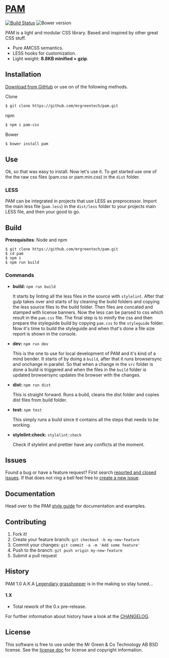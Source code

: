 # [PAM][style-guide-link]

[![Build Status](https://travis-ci.org/mrgreentech/pam.svg?branch=master)][travis-ci-link]
![Bower version][bower-version-shield-link]

PAM is a light and modular CSS library. Based and inspired by other great CSS stuff.

-   Pure AMCSS semantics.
-   LESS hooks for customization.
-   Light weight: **8.8KB minified + gzip**.

[style-guide-link]: https://mrgreentech.github.io/pam/
[travis-ci-link]: https://travis-ci.org/mrgreentech/pam/
[bower-version-shield-link]: https://img.shields.io/bower/v/pam.svg

## Installation

[Download from GitHub][master-download-link] or use on of the following methods.

Clone

```bash
$ git clone https://github.com/mrgreentech/pam.git
```

npm

```bash
$ npm i pam-css
```

Bower

```bash
$ bower install pam
```

[master-download-link]: https://github.com/mrgreentech/pam/archive/master.zip

## Use

Ok, so that was easy to install. Now let's use it. To get started use one of the the raw css files (pam.css or pam.min.css) in the `dist` folder.

### LESS

PAM can be integrated in projects that use LESS as preprocessor. Import the main less file (`pam.less`) in the `dist/less` folder to your projects main LESS file, and then your good to go.

## Build

**Prerequisites**: Node and npm

```shell
$ git clone https://github.com/mrgreentech/pam.git
$ cd pam
$ npm i
$ npm run build
```

### Commands

-   **build:** `npm run build`

    It starts by linting all the less files in the source with `stylelint`.
    After that gulp takes over and starts of by cleaning the build folders and copying the less source files to the build folder. Then files are concated and stamped with license banners. Now the less can be parsed to css which result in the `pam.css` file. The final step is to minify the css and then prepare the styleguide build by copying `pam.css` to the `styleguide` folder. Now it's time to build the styleguide and when that's done a file size report is shown in the console.

-   **dev:** `npm run dev`

    This is the one to use for local development of PAM and it's kind of a mind bender. It starts of by doing a `build`, after that it runs browsersync and onchange in parallel. So that when a change in the `src` folder is done a build is triggered and when the files in the `build` folder is updated browsersync updates the browser with the changes.

-   **dist:** `npm run dist`

    This is straight forward. Runs a build, cleans the dist folder and copies dist files from build folder.

-   **test:** `npm test`

    This simply runs a build since it contains all the steps that needs to be working.

*   **stylelint:check:** `stylelint:check`

    Check if stylelint and prettier have any conflicts at the moment.

## Issues

Found a bug or have a feature request? First search [reported and closed issues][issues-link]. If that does not ring a bell feel free to [create a new issue][create-issue-link].

[issues-link]: https://github.com/mrgreentech/pam/issues/
[create-issue-link]: https://github.com/mrgreentech/pam/issues/new/

## Documentation

Head over to the PAM [style guide][style-guide-link] for documentation and examples.

## Contributing

1.  Fork it!
2.  Create your feature branch: `git checkout -b my-new-feature`
3.  Commit your changes: `git commit -a -m 'Add some feature'`
4.  Push to the branch: `git push origin my-new-feature`
5.  Submit a pull request

## History

PAM 1.0 A.K.A [Legendary grasshopper][legendary-grasshopper-link] is in the making so stay tuned...

#### 1.X

-   Total rework of the 0.x pre-release.

For further information about history have a look at the [CHANGELOG][changelog-link].

[legendary-grasshopper-link]: https://github.com/mrgreentech/pam/tree/legendary-grasshopper
[changelog-link]: ./CHANGELOG.md

## License

This software is free to use under the Mr Green & Co Technology AB BSD license.
See the [license doc][license-link] for license and copyright information.

[license-link]: ./LICENSE.md

